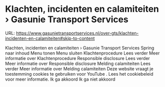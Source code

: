 # Klachten, incidenten en calamiteiten › Gasunie Transport Services

URL: https://www.gasunietransportservices.nl/over-gts/klachten-incidenten-en-calamiteiten#skip-to-content

Klachten, incidenten en calamiteiten › Gasunie Transport Services
Spring naar inhoud
Menu tonen
Menu sluiten
Klachtenprocedure
Lees verder
Meer informatie over Klachtenprocedure
Responsible disclosure
Lees verder
Meer informatie over Responsible disclosure
Melding calamiteiten
Lees verder
Meer informatie over Melding calamiteiten
Deze website vraagt je toestemming cookies te gebruiken voor
YouTube
. Lees het
cookiebeleid
voor meer informatie.
Ik ga akkoord
Ik ga niet akkoord